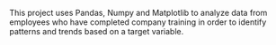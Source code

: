 This project uses Pandas, Numpy and Matplotlib to analyze data from employees who have completed company training in order to identify patterns and trends based on a target variable.